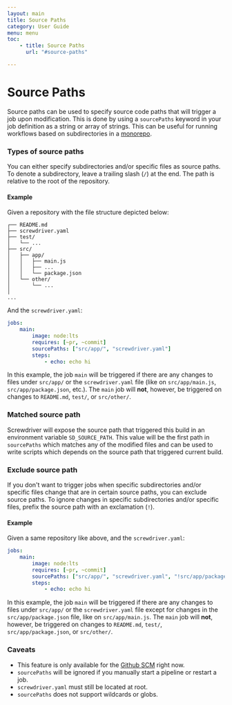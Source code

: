 ```yaml
---
layout: main
title: Source Paths
category: User Guide
menu: menu
toc:
    - title: Source Paths
      url: "#source-paths"

---
```

# Source Paths
Source paths can be used to specify source code paths that will trigger a job upon modification. This is done by using a `sourcePaths` keyword in your job definition as a string or array of strings. This can be useful for running workflows based on subdirectories in a [monorepo](https://developer.atlassian.com/blog/2015/10/monorepos-in-git).

### Types of source paths
You can either specify subdirectories and/or specific files as source paths. To denote a subdirectory, leave a trailing slash (`/`) at the end. The path is relative to the root of the repository.

#### Example

Given a repository with the file structure depicted below:

```
┌── README.md
├── screwdriver.yaml
├── test/
│   └── ...
├── src/
│   ├── app/
│   │   ├── main.js
│   │   ├── ...
│   │   └── package.json
│   └── other/
│       └── ...
│
...
```

And the `screwdriver.yaml`:

```yaml
jobs:
    main:
        image: node:lts
        requires: [~pr, ~commit]
        sourcePaths: ["src/app/", "screwdriver.yaml"]
        steps:
            - echo: echo hi
```

In this example, the job `main` will be triggered if there are any changes to files under `src/app/` or the `screwdriver.yaml` file (like on `src/app/main.js`, `src/app/package.json`, etc.). The `main` job will **not**, however, be triggered on changes to `README.md`, `test/`, or `src/other/`.

### Matched source path

Screwdriver will expose the source path that triggered this build in an environment variable `SD_SOURCE_PATH`. This value will be the first path in `sourcePaths` which matches any of the modified files and can be used to write scripts which depends on the source path that triggered current build.

### Exclude source path

If you don't want to trigger jobs when specific subdirectories and/or specific files change that are in certain source paths, you can exclude source paths. To ignore changes in specific subdirectories and/or specific files, prefix the source path with an exclamation (`!`).

#### Example
Given a same repository like above, and the `screwdriver.yaml`:
```yaml
jobs:
    main:
        image: node:lts
        requires: [~pr, ~commit]
        sourcePaths: ["src/app/", "screwdriver.yaml", "!src/app/package.json"]
        steps:
            - echo: echo hi
```
In this example, the job `main` will be triggered if there are any changes to files under `src/app/` or the `screwdriver.yaml` file except for changes in the `src/app/package.json` file, like on `src/app/main.js`. The `main` job will **not**, however, be triggered on changes to `README.md`, `test/`, `src/app/package.json`, or `src/other/`.

### Caveats
- This feature is only available for the [Github SCM](https://github.com/screwdriver-cd/scm-github) right now.
- `sourcePaths` will be ignored if you manually start a pipeline or restart a job.
- `screwdriver.yaml` must still be located at root.
- `sourcePaths` does not support wildcards or globs.
